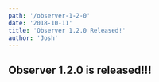 ```yaml
---
path: '/observer-1-2-0'
date: '2018-10-11'
title: 'Observer 1.2.0 Released!'
author: 'Josh'
---
```


## Observer 1.2.0 is released!!!
